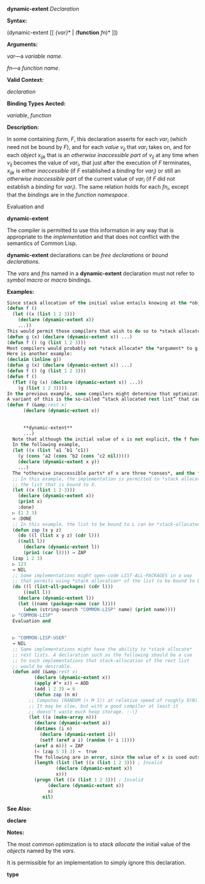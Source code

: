**dynamic-extent** *Declaration* 



**Syntax:** 



(dynamic-extent [[ *\{var\}*\* | (**function** *fn*)\* ]]) 



**Arguments:** 



*var*—a *variable name*. 



*fn*—a *function name*. 



**Valid Context:** 



*declaration* 



**Binding Types Aected:** 



*variable*, *function* 



**Description:** 



In some containing <i>form</i>, <i>F</i>, this declaration asserts for each <i>var<sub>i</sub></i> (which need not be bound by <i>F</i>), and for each <i>value v<sub>ij</sub></i> that <i>var<sub>i</sub></i> takes on, and for each <i>object x<sub>ijk</sub></i> that is an <i>otherwise inaccessible part</i> of <i>v<sub>ij</sub></i> at any time when <i>v<sub>ij</sub></i> becomes the value of <i>var<sub>i</sub></i>, that just after the execution of <i>F</i> terminates, <i>x<sub>ijk</sub></i> is either <i>inaccessible</i> (if <i>F</i> established a <i>binding</i> for <i>var<sub>i</sub></i>) or still an <i>otherwise inaccessible part</i> of the current value of <i>var<sub>i</sub></i> (if <i>F</i> did not establish a <i>binding</i> for <i>var<sub>i</sub></i>). The same relation holds for each <i>fn<sub>i</sub></i>, except that the <i>bindings</i> are in the <i>function namespace</i>. 



Evaluation and 



 



 



**dynamic-extent** 



The compiler is permitted to use this information in any way that is appropriate to the *implementation* and that does not conflict with the semantics of Common Lisp. 



**dynamic-extent** declarations can be *free declarations* or *bound declarations*. 



The *vars* and *fns* named in a **dynamic-extent** declaration must not refer to *symbol macro* or *macro* bindings. 



**Examples:**
```lisp
Since stack allocation of the initial value entails knowing at the *object*’s creation time that the *object* can be *stack-allocated*, it is not generally useful to make a **dynamic-extent** *declaration* for *variables* which have no lexically apparent initial value. For example, it is probably useful to write: 
(defun f () 
  (let ((x (list 1 2 3))) 
    (declare (dynamic-extent x)) 
    ...)) 
This would permit those compilers that wish to do so to *stack allocate* the list held by the local variable x. It is permissible, but in practice probably not as useful, to write: 
(defun g (x) (declare (dynamic-extent x)) ...) 
(defun f () (g (list 1 2 3))) 
Most compilers would probably not *stack allocate* the *argument* to g in f because it would be a modularity violation for the compiler to assume facts about g from within f. Only an implementation that was willing to be responsible for recompiling f if the definition of g changed incompatibly could legitimately *stack allocate* the *list* argument to g in f. 
Here is another example: 
(declaim (inline g)) 
(defun g (x) (declare (dynamic-extent x)) ...) 
(defun f () (g (list 1 2 3))) 
(defun f () 
  (flet ((g (x) (declare (dynamic-extent x)) ...)) 
    (g (list 1 2 3)))) 
In the previous example, some compilers might determine that optimization was possible and others might not. 
A variant of this is the so-called “stack allocated rest list” that can be achieved (in implementations supporting the optimization) by: 
(defun f (&amp;rest x) 
	  (declare (dynamic-extent x)) 
	  
	  
	  **dynamic-extent** 
	  ...) 
  Note that although the initial value of x is not explicit, the f function is responsible for assembling the list x from the passed arguments, so the f function can be optimized by the compiler to construct a *stack-allocated* list instead of a heap-allocated list in implementations that support such. 
  In the following example, 
  (let ((x (list ’a1 ’b1 ’c1)) 
	(y (cons ’a2 (cons ’b2 (cons ’c2 nil))))) 
    (declare (dynamic-extent x y)) 
    ...) 
  The *otherwise inaccessible parts* of x are three *conses*, and the *otherwise inaccessible parts* of y are three other *conses*. None of the symbols a1, b1, c1, a2, b2, c2, or **nil** is an *otherwise inaccessible part* of x or y because each is *interned* and hence *accessible* by the *package* (or *packages*) in which it is *interned*. However, if a freshly allocated *uninterned symbol* had been used, it would have been an *otherwise inaccessible part* of the *list* which contained it. 
  ;; In this example, the implementation is permitted to *stack allocate* 
  ;; the list that is bound to X. 
  (let ((x (list 1 2 3))) 
    (declare (dynamic-extent x)) 
    (print x) 
    :done) 
  ▷ (1 2 3) 
  → :DONE 
  ;; In this example, the list to be bound to L can be *stack-allocated*. 
  (defun zap (x y z) 
    (do ((l (list x y z) (cdr l))) 
	((null l)) 
      (declare (dynamic-extent l)) 
      (prin1 (car l)))) → ZAP 
  (zap 1 2 3) 
  ▷ 123 
  → NIL 
  ;; Some implementations might open-code LIST-ALL-PACKAGES in a way 
  ;; that permits using *stack allocation* of the list to be bound to L. 
  (do ((l (list-all-packages) (cdr l))) 
      ((null l)) 
    (declare (dynamic-extent l)) 
    (let ((name (package-name (car l)))) 
      (when (string-search "COMMON-LISP" name) (print name)))) 
  ▷ "COMMON-LISP" 
  Evaluation and 
  
  
  ▷ "COMMON-LISP-USER" 
  → NIL 
  ;; Some implementations might have the ability to *stack allocate* 
  ;; rest lists. A declaration such as the following should be a cue 
  ;; to such implementations that stack-allocation of the rest list 
  ;; would be desirable. 
  (defun add (&amp;rest x) 
	      (declare (dynamic-extent x)) 
	      (apply #’+ x)) → ADD 
	      (add 1 2 3) → 6 
	      (defun zap (n m) 
		;; Computes (RANDOM (+ M 1)) at relative speed of roughly O(N). 
		;; It may be slow, but with a good compiler at least it 
		;; doesn’t waste much heap storage. :-\} 
		(let ((a (make-array n))) 
		  (declare (dynamic-extent a)) 
		  (dotimes (i n) 
		    (declare (dynamic-extent i)) 
		    (setf (aref a i) (random (+ i 1)))) 
		  (aref a m))) → ZAP 
	      (< (zap 5 3) 3) →  true 
	      The following are in error, since the value of x is used outside of its *extent*: 
	      (length (list (let ((x (list 1 2 3))) ; Invalid 
			      (declare (dynamic-extent x)) 
			      x))) 
	      (progn (let ((x (list 1 2 3))) ; Invalid 
		       (declare (dynamic-extent x)) 
		       x) 
		     nil) 
```
**See Also:** 



**declare** 



**Notes:** 



The most common optimization is to *stack allocate* the initial value of the *objects* named by the *vars*. 



It is permissible for an implementation to simply ignore this declaration. 







 



 



**type** 




